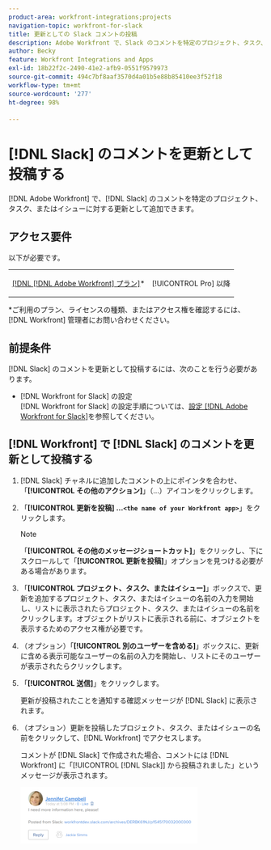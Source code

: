 ```yaml
---
product-area: workfront-integrations;projects
navigation-topic: workfront-for-slack
title: 更新としての Slack コメントの投稿
description: Adobe Workfront で、Slack のコメントを特定のプロジェクト、タスク、またはイシューに対する更新として追加できます。
author: Becky
feature: Workfront Integrations and Apps
exl-id: 18b22f2c-2490-41e2-afb9-0551f9579973
source-git-commit: 494c7bf8aaf3570d4a01b5e88b85410ee3f52f18
workflow-type: tm+mt
source-wordcount: '277'
ht-degree: 98%

---
```


# [!DNL Slack] のコメントを更新として投稿する

[!DNL Adobe Workfront] で、[!DNL Slack] のコメントを特定のプロジェクト、タスク、またはイシューに対する更新として追加できます。

## アクセス要件

以下が必要です。

<table style="table-layout:auto"> 
 <col> 
 </col> 
 <col> 
 </col> 
 <tbody> 
  <tr> 
   <td role="rowheader"><a href="https://www.workfront.com/plans" target="_blank">[!DNL [!DNL Adobe Workfront] プラン]</a>*</td> 
   <td> <p>[!UICONTROL Pro] 以降</p> </td> 
  </tr> 
 </tbody> 
</table>

&#42;ご利用のプラン、ライセンスの種類、またはアクセス権を確認するには、[!DNL Workfront] 管理者にお問い合わせください。

## 前提条件

[!DNL Slack] のコメントを更新として投稿するには、次のことを行う必要があります。

* [!DNL Workfront for Slack] の設定\
   [!DNL Workfront for Slack] の設定手順については、[設定 [!DNL Adobe Workfront for Slack]](../../workfront-integrations-and-apps/using-workfront-with-slack/configure-workfront-for-slack.md)を参照してください。

## [!DNL Workfront] で [!DNL Slack] のコメントを更新として投稿する

1. [!DNL Slack] チャネルに追加したコメントの上にポインタを合わせ、「**[!UICONTROL その他のアクション]**」（...）アイコンをクリックします。

1. 「**[!UICONTROL 更新を投稿] ...`<the name of your Workfront app>`**」をクリックします。

   >[!NOTE]
   >
   >「**[!UICONTROL その他のメッセージショートカット]**」をクリックし、下にスクロールして「**[!UICONTROL 更新を投稿]**」オプションを見つける必要がある場合があります。
   >
   >
1. 「**[!UICONTROL プロジェクト、タスク、またはイシュー]**」ボックスで、更新を追加するプロジェクト、タスク、またはイシューの名前の入力を開始し、リストに表示されたらプロジェクト、タスク、またはイシューの名前をクリックします。オブジェクトがリストに表示される前に、オブジェクトを表示するためのアクセス権が必要です。
1. （オプション）「**[!UICONTROL 別のユーザーを含める]**」ボックスに、更新に含める表示可能なユーザーの名前の入力を開始し、リストにそのユーザーが表示されたらクリックします。
1. 「**[!UICONTROL 送信]**」をクリックします。

   更新が投稿されたことを通知する確認メッセージが [!DNL Slack] に表示されます。

1. （オプション）更新を投稿したプロジェクト、タスク、またはイシューの名前をクリックして、[!DNL Workfront] でアクセスします。

   コメントが [!DNL Slack] で作成された場合、コメントには [!DNL Workfront] に「[!UICONTROL [!DNL Slack]] から投稿されました」というメッセージが表示されます。

   ![Slackから投稿された更新 ](assets/slack-update-posted-from-slack-350x112.png)
